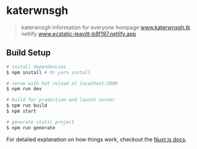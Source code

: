 # katerwnsgh

> katerwnsgh information for everyone
> hompage www.katerwnsgh.tk
> netlify www.ecstatic-leavitt-b8f197.netlify.app
## Build Setup

``` bash
# install dependencies
$ npm install # Or yarn install

# serve with hot reload at localhost:3000
$ npm run dev

# build for production and launch server
$ npm run build
$ npm start

# generate static project
$ npm run generate
```

For detailed explanation on how things work, checkout the [Nuxt.js docs](https://github.com/nuxt/nuxt.js).

